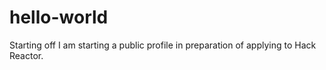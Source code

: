 # hello-world
Starting off
I am starting a public profile in preparation of applying to Hack Reactor.
